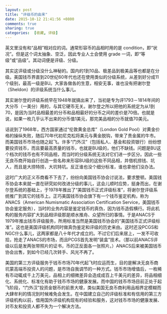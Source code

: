 ```yaml
---
layout: post
title: "评级币的由来"
date: 2015-10-12 21:41:56 +0800
comments: true
sharing: true
categories:  [收藏, 评级]
---
```


英文里没有和“品相”相对应的词。通常形容币的品相时用的是 condition，即“状况”。但是这个词太抽象、空泛，因此专业人士会使用 grade 一词，即“等级”或“品级”。其动词便是评级、分级。

其实这评级或分级没什么神秘的。国内的1到10品、极差品到极美品等也都是在分级。美国钱币界直到20世纪60年代也还在使用类似的分级系统，从差到好分成11个级别，最高一级是BU。大家各做各的生意，相安无事，谁也没有把谢尔登（Sheldon）的评级系统当什么事儿。

其实谢尔登的评级系统早在1948年就搞出来了，当初是专为评1793－1814年间的大分币（一美分）用的，与其它硬币无关。谢尔登之所以把他的系统定为从1到70，是因为当时品相最差的分币和品相最好的分币之间的差价是70倍。也就是说，如果一枚几乎认不出来的分币值1美元，那完美品相的分币就值70美元。

话说到了1968年，西方国家通过“伦敦黄金总库”（London Gold Pool）对黄金价格的操纵失败，随后70年代初尼克松将美元与黄金脱钩，带来了贵金属的牛市。而美国钱币市场也随之起飞。许多“门外汉”（包括私人、基金和投资银行）纷纷想要投资钱币，而且要最高质量的钱币，也就是BU级的，他们不缺钱。问题是BU这个档次的钱币也有不同品相，而当时的分级系统无法对它们进一步区分。因此一些无良币商开始自行创造一些名称来形容BU级的这些不同品相，并借机捞钱、坑人，而且是大捞特捞，大坑特坑。反正谁也没个细分标准，谁也拿他们没办法。

这时广大的正义币商看不下去了，纷纷向美国钱币协会讨说法，要求整顿。美国钱币协会本来就一直在研究如何改进分级的事儿，这会儿顺时应势，挺身而出，在谢尔登系统的基础上，于1978年推出了“美国钱币正式评级标准”，将谢尔登评级系统推广到其它的钱币上。正巧美国钱币协会旗下有一个钱币鉴定机构，称为 ANACS（American Numismatic Association Certification Service，美国钱币协会鉴定服务），当时的业务内容是鉴定钱币的真伪，因为钱币造假横行。将此机构的服务内容扩大到品相评级那是顺水推舟、众望所归的事情。于是ANACS于1979年推出钱币评级服务，所用标准当然是美国钱币协会的“美国钱币正式评级标准”。这也是美国评级机构同时做真伪鉴定和评级的历史来由。这时还没PCGS和NGC什么事儿，这两家都是八十年代才成立的。不过它们后来居上，一发不可收拾，抢走了ANACS的市场，而且PCGS首先发明“装盒”技术。（那以前ANACS评级以后是发两张带照片的证书，币的正反面各一张照片。）ANACS后来被美国钱币协会出售，到如今已经几次转手、风光不再了。

美国的第三方评级服务于钱币市场70年代起飞时应运而生，目的是解决无良币商坑蒙高端币投资人的问题，是市场自我调节的一种方式。钱币市场增值后，一枚稀有币动辄成千上万美元，品相上的细微差异会造成成百上千美元的差异，将品相细化、系统化、标准化有助于钱币市场的健康发展。而中国的钱币市场目前正处于起飞阶段，“门外汉”投资金银币的前景大增，类似美国无良币商利用品相界定模糊而大肆牟利的情况到时候难免会发生。在中国建立自己的评级标准和有信用的第三方评级机构以前，借用国外评级机构现有的经验和服务，这对钱币市场的健康发展、对币友和投资人都不失为一个解决方法。
